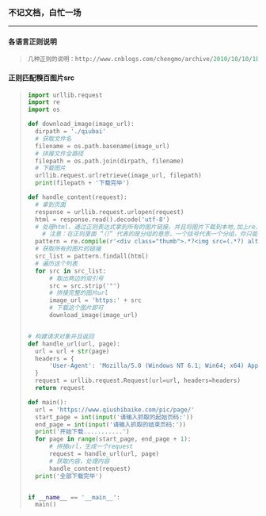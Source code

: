 ### 不记文档，白忙一场

------

#### 各语言正则说明

> ```python
> 几种正则的说明：http://www.cnblogs.com/chengmo/archive/2010/10/10/1847287.html
> ```

#### 正则匹配糗百图片src

> ```python
> import urllib.request
> import re
> import os
> 
> def download_image(image_url):
> 	dirpath = './qiubai'
> 	# 获取文件名
> 	filename = os.path.basename(image_url)
> 	# 拼接文件全路径
> 	filepath = os.path.join(dirpath, filename)
> 	# 下载图片
> 	urllib.request.urlretrieve(image_url, filepath)
> 	print(filepath + '下载完毕')
> 
> def handle_content(request):
> 	# 拿到页面
> 	response = urllib.request.urlopen(request)
> 	html = response.read().decode('utf-8')
> 	# 处理html，通过正则表达式拿到所有的图片链接，并且将图片下载到本地,加上re.S表示.可以匹配换行。
>     # 注意：在正则里面 “（）” 代表的是分组的意思，一个括号代表一个分组，你只能匹配到"()"中的内容
> 	pattern = re.compile(r'<div class="thumb">.*?<img src=(.*?) alt=.*?>.*?</div>', re.S)
> 	# 获取所有的图片的链接
> 	src_list = pattern.findall(html)
> 	# 遍历这个列表
> 	for src in src_list:
> 		# 取出两边的双引号
> 		src = src.strip('"')
> 		# 拼接完整的图片url
> 		image_url = 'https:' + src
> 		# 下载这个图片即可
> 		download_image(image_url)
> 
> 
> # 构建请求对象并且返回
> def handle_url(url, page):
> 	url = url + str(page)
> 	headers = {
> 		'User-Agent': 'Mozilla/5.0 (Windows NT 6.1; Win64; x64) AppleWebKit/537.36 (KHTML, like Gecko) Chrome/63.0.3239.108 Safari/537.36'
> 	}
> 	request = urllib.request.Request(url=url, headers=headers)
> 	return request
> 
> def main():
> 	url = 'https://www.qiushibaike.com/pic/page/'
> 	start_page = int(input('请输入抓取的起始页码:'))
> 	end_page = int(input('请输入抓取的结束页码:'))
> 	print('开始下载...........')
> 	for page in range(start_page, end_page + 1):
> 		# 拼接url，生成一个request
> 		request = handle_url(url, page)
> 		# 获取内容，处理内容
> 		handle_content(request)
> 	print('全部下载完毕')
> 
> 
> if __name__ == '__main__':
> 	main()
> ```